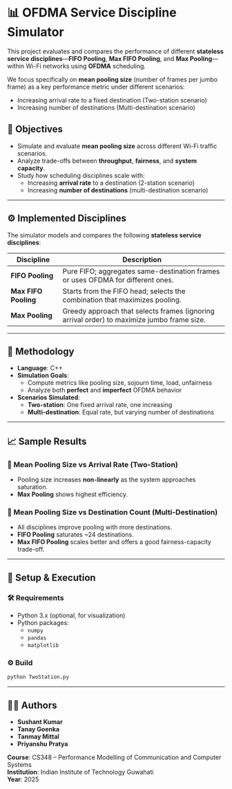 
# 📊 OFDMA Service Discipline Simulator

This project evaluates and compares the performance of different **stateless service disciplines**—**FIFO Pooling**, **Max FIFO Pooling**, and **Max Pooling**—within Wi-Fi networks using **OFDMA** scheduling.

We focus specifically on **mean pooling size** (number of frames per jumbo frame) as a key performance metric under different scenarios:
- Increasing arrival rate to a fixed destination (Two-station scenario)
- Increasing number of destinations (Multi-destination scenario)

## 🎯 Objectives

- Simulate and evaluate **mean pooling size** across different Wi-Fi traffic scenarios.
- Analyze trade-offs between **throughput**, **fairness**, and **system capacity**.
- Study how scheduling disciplines scale with:
  - Increasing **arrival rate** to a destination (2-station scenario)
  - Increasing **number of destinations** (multi-destination scenario)

---

## ⚙️ Implemented Disciplines

The simulator models and compares the following **stateless service disciplines**:

| Discipline         | Description                                                                 |
|--------------------|-----------------------------------------------------------------------------|
| **FIFO Pooling**   | Pure FIFO; aggregates same-destination frames or uses OFDMA for different ones. |
| **Max FIFO Pooling** | Starts from the FIFO head; selects the combination that maximizes pooling.    |
| **Max Pooling**     | Greedy approach that selects frames (ignoring arrival order) to maximize jumbo frame size. |

---

## 🧪 Methodology

- **Language**: C++
- **Simulation Goals**:
  - Compute metrics like pooling size, sojourn time, load, unfairness
  - Analyze both **perfect** and **imperfect** OFDMA behavior
- **Scenarios Simulated**:
  - **Two-station**: One fixed arrival rate, one increasing
  - **Multi-destination**: Equal rate, but varying number of destinations

---

## 📈 Sample Results

### 📌 Mean Pooling Size vs Arrival Rate (Two-Station)
- Pooling size increases **non-linearly** as the system approaches saturation.
- **Max Pooling** shows highest efficiency.

### 📌 Mean Pooling Size vs Destination Count (Multi-Destination)
- All disciplines improve pooling with more destinations.
- **FIFO Pooling** saturates ~24 destinations.
- **Max FIFO Pooling** scales better and offers a good fairness-capacity trade-off.

---


## 🔧 Setup & Execution

### 🛠 Requirements
- Python 3.x (optional, for visualization)
- Python packages:
  - `numpy`
  - `pandas`
  - `matplotlib`

### ⚙️ Build
```bash
python TwoStation.py
```
---

## 👨‍💻 Authors

- **Sushant Kumar**  
- **Tanay Goenka**  
- **Tanmay Mittal**  
- **Priyanshu Pratya**  

**Course**: CS348 – Performance Modelling of Communication and Computer Systems  
**Institution**: Indian Institute of Technology Guwahati  
**Year**: 2025



